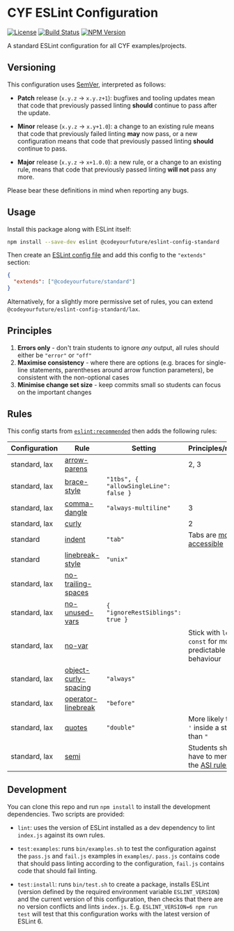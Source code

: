 # CYF ESLint Configuration

[![License](https://img.shields.io/npm/l/@codeyourfuture/eslint-config-standard.svg)](https://github.com/CodeYourFuture/eslint-config-standard/blob/master/LICENSE)
[![Build Status](https://github.com/CodeYourFuture/eslint-config-standard/workflows/Node.js%20CI/badge.svg)](https://github.com/CodeYourFuture/eslint-config-standard/actions)
[![NPM Version](https://img.shields.io/npm/v/@codeyourfuture/eslint-config-standard.svg)](https://www.npmjs.com/package/@codeyourfuture/eslint-config-standard)

A standard ESLint configuration for all CYF examples/projects.

## Versioning

This configuration uses [SemVer], interpreted as follows:

  - **Patch** release (`x.y.z` -> `x.y.z+1`): bugfixes and tooling updates mean that code that previously passed
    linting **should** continue to pass after the update.

  - **Minor** release (`x.y.z` -> `x.y+1.0`): a change to an existing rule means that code that previously failed
    linting **may** now pass, or a new configuration means that code that previously passed linting **should**
    continue to pass.

  - **Major** release (`x.y.z` -> `x+1.0.0`): a new rule, or a change to an existing rule, means that code that
    previously passed linting **will not** pass any more.

Please bear these definitions in mind when reporting any bugs.

## Usage

Install this package along with ESLint itself:

```bash
npm install --save-dev eslint @codeyourfuture/eslint-config-standard
```

Then create an [ESLint config file] and add this config to the `"extends"` section:

```json
{
  "extends": ["@codeyourfuture/standard"]
}
```

Alternatively, for a slightly more permissive set of rules, you can extend `@codeyourfuture/eslint-config-standard/lax`.

## Principles

 1. **Errors only** - don't train students to ignore *any* output, all rules should either be `"error"` or `"off"`
 2. **Maximise consistency** - where there are options (e.g. braces for single-line statements, parentheses around arrow function parameters), be consistent with the non-optional cases
 3. **Minimise change set size** - keep commits small so students can focus on the important changes

## Rules

This config starts from [`eslint:recommended`][1] then adds the following rules:

| Configuration| Rule | Setting | Principles/rationale |
|---|---|---|---|
| standard, lax | [arrow-parens] | | 2, 3 |
| standard, lax | [brace-style] | `"1tbs", { "allowSingleLine": false }` | |
| standard, lax | [comma-dangle] | `"always-multiline"` | 3 |
| standard, lax | [curly] | | 2 |
| standard | [indent] | `"tab"` | Tabs are [more accessible][2] |
| standard | [linebreak-style] | `"unix"` | |
| standard, lax | [no-trailing-spaces] | | |
| standard, lax | [no-unused-vars] | `{ "ignoreRestSiblings": true }` | |
| standard, lax | [no-var] | | Stick with `let` and `const` for more predictable behaviour |
| standard, lax | [object-curly-spacing] | `"always"` | |
| standard, lax | [operator-linebreak] | `"before"` | |
| standard, lax | [quotes] | `"double"` | More likely to need `'` inside a string than `"` |
| standard, lax | [semi] | | Students shouldn't have to memorise the [ASI rules] |

## Development

You can clone this repo and run `npm install` to install the development dependencies. Two scripts are provided:

  - `lint`: uses the version of ESLint installed as a dev dependency to lint `index.js` against its own rules.

  - `test:examples`: runs `bin/examples.sh` to test the configuration against the `pass.js` and `fail.js` examples
    in `examples/`. `pass.js` contains code that should pass linting according to the configuration, `fail.js`
    contains code that should fail linting.

  - `test:install`: runs `bin/test.sh` to create a package, installs ESLint (version defined by the required
    environment variable `ESLINT_VERSION`) and the current version of this configuration, then checks that there are
    no version conflicts and lints `index.js`. E.g. `ESLINT_VERSION=6 npm run test` will test that this configuration
    works with the latest version of ESLint 6.

  [1]: https://eslint.org/docs/user-guide/configuring#using-eslintrecommended
  [2]: https://www.reddit.com/r/javascript/comments/c8drjo/nobody_talks_about_the_real_reason_to_use_tabs/

  [arrow-parens]: https://eslint.org/docs/rules/arrow-parens
  [ASI rules]: https://developer.mozilla.org/en-US/docs/Web/JavaScript/Reference/Lexical_grammar#Automatic_semicolon_insertion
  [brace-style]: https://eslint.org/docs/rules/brace-style
  [comma-dangle]: https://eslint.org/docs/rules/comma-dangle
  [curly]: https://eslint.org/docs/rules/curly
  [ESLint config file]: https://eslint.org/docs/user-guide/configuring
  [indent]: https://eslint.org/docs/rules/indent
  [linebreak-style]: https://eslint.org/docs/rules/linebreak-style
  [no-trailing-spaces]: https://eslint.org/docs/rules/no-trailing-spaces
  [no-unused-vars]: https://eslint.org/docs/rules/no-unused-vars
  [no-var]: https://eslint.org/docs/rules/no-var
  [object-curly-spacing]: https://eslint.org/docs/rules/object-curly-spacing
  [operator-linebreak]: https://eslint.org/docs/rules/operator-linebreak
  [quotes]: https://eslint.org/docs/rules/quotes
  [semi]: https://eslint.org/docs/rules/semi
  [SemVer]: https://semver.org/
